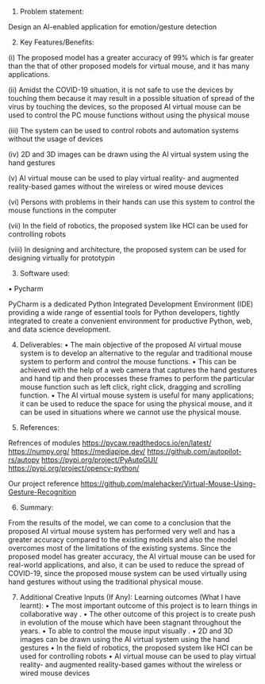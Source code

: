 1.	Problem statement:

Design an AI-enabled application for emotion/gesture detection


2.	Key Features/Benefits:

(i)	The proposed model has a greater accuracy of 99% which is far greater than the that of other proposed models for virtual mouse, and it has many applications.

(ii)	Amidst the COVID-19 situation, it is not safe to use the devices by touching them because it may result in a possible situation of spread of the virus by touching the devices, so the proposed AI virtual mouse can be used to control the PC mouse functions without using the physical mouse

(iii)	The system can be used to control robots and automation systems without the usage of devices

(iv)	2D and 3D images can be drawn using the AI virtual system using the hand gestures

(v)	AI virtual mouse can be used to play virtual reality- and augmented reality-based games without the wireless or wired mouse devices

(vi)	Persons with problems in their hands can use this system to control the mouse functions in the computer

(vii)	In the field of robotics, the proposed system like HCI can be used for controlling robots

(viii)	In designing and architecture, the proposed system can be used for designing virtually for prototypin


3.	Software used:

•	Pycharm

PyCharm is a dedicated Python Integrated Development Environment (IDE) providing a wide range of essential tools for Python developers, tightly integrated to create a convenient environment for productive Python, web, and data science development.

4.	Deliverables:
•	The main objective of the proposed AI virtual mouse system is to develop an alternative to the regular and traditional mouse system to perform and control the mouse functions.
•	This can be achieved with the help of a web camera that captures the hand gestures and hand tip and then processes these frames to perform the particular mouse function such as left click, right click, dragging and scrolling function.
•	The AI virtual mouse system is useful for many applications; it can be used to reduce the space for using the physical mouse, and it can be used in situations where we cannot use the physical mouse.

5.	References:

Refrences of modules
https://pycaw.readthedocs.io/en/latest/
https://numpy.org/
https://mediapipe.dev/
https://github.com/autopilot-rs/autopy
https://pypi.org/project/PyAutoGUI/
https://pypi.org/project/opencv-python/

Our project reference 
https://github.com/malehacker/Virtual-Mouse-Using-Gesture-Recognition


6.	Summary:

From the results of the model, we can come to a conclusion that the proposed AI virtual mouse system has performed very well and has a greater accuracy compared to the existing models and also the model overcomes most of the limitations of the existing systems. Since the proposed model has greater accuracy, the AI virtual mouse can be used for real-world applications, and also, it can be used to reduce the spread of COVID-19, since the proposed mouse system can be used virtually using hand gestures without using the traditional physical mouse.


7.	Additional Creative Inputs (If Any): Learning outcomes (What I have learnt):
•	The most important outcome of this project is to learn things in collaborative way . 
•	The other outcome of this project is to create push in evolution of the mouse which have been stagnant throughout the years.
•	To able to control the mouse input visually .
•	2D and 3D images can be drawn using the AI virtual system using the hand gestures
•	In the field of robotics, the proposed system like HCI can be used for controlling robots
•	AI virtual mouse can be used to play virtual reality- and augmented reality-based games without the wireless or wired mouse devices

